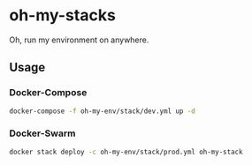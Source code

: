 # oh-my-stacks

Oh, run my environment on anywhere.


## Usage

### Docker-Compose

```bash
docker-compose -f oh-my-env/stack/dev.yml up -d
```

### Docker-Swarm

```bash
docker stack deploy -c oh-my-env/stack/prod.yml oh-my-stack 
